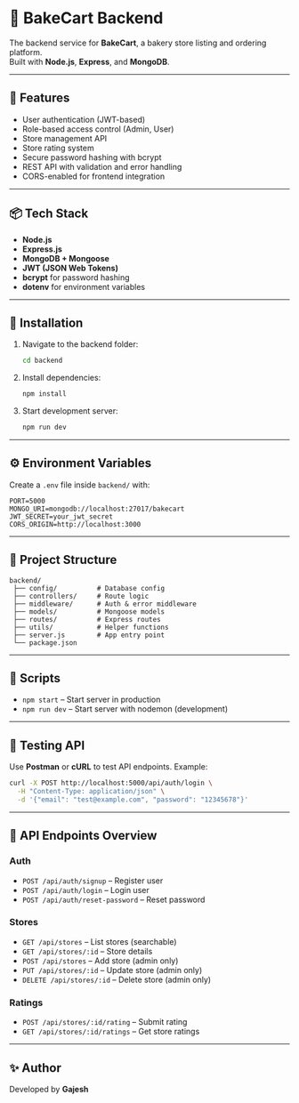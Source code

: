 
# 🍞 BakeCart Backend

The backend service for **BakeCart**, a bakery store listing and ordering platform.  
Built with **Node.js**, **Express**, and **MongoDB**.

---

## 🚀 Features
- User authentication (JWT-based)
- Role-based access control (Admin, User)
- Store management API
- Store rating system
- Secure password hashing with bcrypt
- REST API with validation and error handling
- CORS-enabled for frontend integration

---

## 📦 Tech Stack
- **Node.js**
- **Express.js**
- **MongoDB + Mongoose**
- **JWT (JSON Web Tokens)**
- **bcrypt** for password hashing
- **dotenv** for environment variables

---

## 🔧 Installation

1. Navigate to the backend folder:
   ```bash
   cd backend


2. Install dependencies:

   ```bash
   npm install
   ```

3. Start development server:

   ```bash
   npm run dev
   ```

---

## ⚙️ Environment Variables

Create a `.env` file inside `backend/` with:

```env
PORT=5000
MONGO_URI=mongodb://localhost:27017/bakecart
JWT_SECRET=your_jwt_secret
CORS_ORIGIN=http://localhost:3000
```

---

## 📂 Project Structure

```
backend/
 ├── config/          # Database config
 ├── controllers/     # Route logic
 ├── middleware/      # Auth & error middleware
 ├── models/          # Mongoose models
 ├── routes/          # Express routes
 ├── utils/           # Helper functions
 ├── server.js        # App entry point
 └── package.json
```

---

## 📜 Scripts

* `npm start` – Start server in production
* `npm run dev` – Start server with nodemon (development)

---

## 🧪 Testing API

Use **Postman** or **cURL** to test API endpoints. Example:

```bash
curl -X POST http://localhost:5000/api/auth/login \
  -H "Content-Type: application/json" \
  -d '{"email": "test@example.com", "password": "12345678"}'
```

---

## 📸 API Endpoints Overview

### Auth

* `POST /api/auth/signup` – Register user
* `POST /api/auth/login` – Login user
* `POST /api/auth/reset-password` – Reset password

### Stores

* `GET /api/stores` – List stores (searchable)
* `GET /api/stores/:id` – Store details
* `POST /api/stores` – Add store (admin only)
* `PUT /api/stores/:id` – Update store (admin only)
* `DELETE /api/stores/:id` – Delete store (admin only)

### Ratings

* `POST /api/stores/:id/rating` – Submit rating
* `GET /api/stores/:id/ratings` – Get store ratings

---

## ✨ Author

Developed by **Gajesh**


